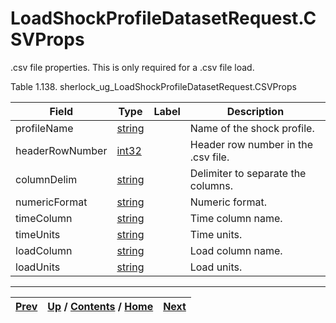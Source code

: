 
# LoadShockProfileDatasetRequest.CSVProps

.csv file properties. This is only required for a .csv file load.

Table 1.138. sherlock_ug_LoadShockProfileDatasetRequest.CSVProps

Field| Type| Label| Description  
---|---|---|---  
profileName| [string](ch01s11.md "gRPC Scalar Value Types")|  | Name of the shock profile.  
headerRowNumber| [int32](ch01s11.md "gRPC Scalar Value Types")|  | Header row number in the .csv file.  
columnDelim| [string](ch01s11.md "gRPC Scalar Value Types")|  | Delimiter to separate the columns.  
numericFormat| [string](ch01s11.md "gRPC Scalar Value Types")|  | Numeric format.  
timeColumn| [string](ch01s11.md "gRPC Scalar Value Types")|  | Time column name.  
timeUnits| [string](ch01s11.md "gRPC Scalar Value Types")|  | Time units.  
loadColumn| [string](ch01s11.md "gRPC Scalar Value Types")|  | Load column name.  
loadUnits| [string](ch01s11.md "gRPC Scalar Value Types")|  | Load units.  
  
  

* * *

[Prev](ch01s06s29.md) | [Up](ch01s06s29.md) / [Contents](index.md) / [Home](../../index.htm)|  [Next](ch01s06s29s03.md)  
---|---|---

